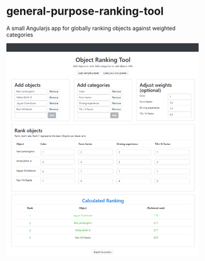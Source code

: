 # general-purpose-ranking-tool
A small Angularjs app for globally ranking objects against weighted categories

![alt text](https://raw.githubusercontent.com/bbottema/general-purpose-ranking-tool/master/doc/interface.png)
